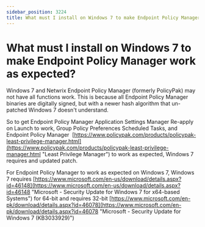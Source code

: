 ```yaml
---
sidebar_position: 3224
title: What must I install on Windows 7 to make Endpoint Policy Manager work as expected?
---
```


# What must I install on Windows 7 to make Endpoint Policy Manager work as expected?

Windows 7 and Netwrix Endpoint Policy Manager (formerly PolicyPak) may not have all functions work. This is because all Endpoint Policy Manager binaries are digitally signed, but with a newer hash algorithm that un-patched Windows 7 doesn't understand.

So to get Endpoint Policy Manager Application Settings Manager Re-apply on Launch to work, Group Policy Preferences Scheduled Tasks, and Endpoint Policy Manager  [https://www.policypak.com/products/policypak-least-privilege-manager.html](https://www.policypak.com/products/policypak-least-privilege-manager.html "Least Privilege Manager") to work as expected, Windows 7 requires and updated patch.

For Endpoint Policy Manager to work as expected on Windows 7, Windows 7 requires [https://www.microsoft.com/en-us/download/details.aspx?id=46148](https://www.microsoft.com/en-us/download/details.aspx?id=46148 "Microsoft - Security Update for Windows 7 for x64-based Systems") for 64-bit and requires 32-bit [https://www.microsoft.com/en-pk/download/details.aspx?id=46078](https://www.microsoft.com/en-pk/download/details.aspx?id=46078 "Microsoft - Security Update for Windows 7 (KB3033929)")